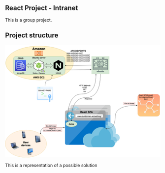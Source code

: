 <div>
	<article>
		<h1>React Project - Intranet</h1>
		<p>This is a group project.</p>
	</article>
	<article>
		<h2>Project structure</h2>
		<img src="planning/project_overview.png" alt="Project planning">
		<p>This is a representation of a possible solution</p>
	</article>
</div>